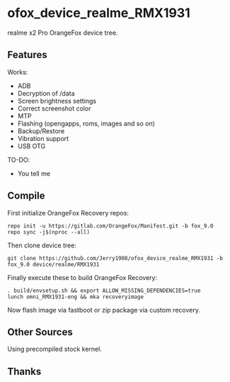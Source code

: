 # ofox_device_realme_RMX1931
realme x2 Pro OrangeFox device tree.

## Features

Works:

- ADB
- Decryption of /data
- Screen brightness settings
- Correct screenshot color
- MTP
- Flashing (opengapps, roms, images and so on)
- Backup/Restore
- Vibration support
- USB OTG

TO-DO:

- You tell me

## Compile

First initialize OrangeFox Recovery repos:

```
repo init -u https://gitlab.com/OrangeFox/Manifest.git -b fox_9.0
repo sync -j$(nproc --all)
```

Then clone device tree:

```
git clone https://github.com/Jerry1908/ofox_device_realme_RMX1931 -b fox_9.0 device/realme/RMX1931
```

Finally execute these to build OrangeFox Recovery:

``` 
. build/envsetup.sh && export ALLOW_MISSING_DEPENDENCIES=true
lunch omni_RMX1931-eng && mka recoveryimage

```

Now flash image via fastboot or zip package via custom recovery.

## Other Sources

Using precompiled stock kernel.

## Thanks

